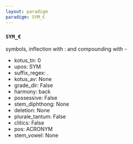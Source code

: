 ```yaml
---
layout: paradigm
paradigm: SYM_€
---
```

### ` SYM_€ `

symbols, inflection with : and compounding with -
* kotus_tn: 0
* upos: SYM
* suffix_regex: .
* kotus_av: None
* grade_dir: False
* harmony: back
* possessive: False
* stem_diphthong: None
* deletion: None
* plurale_tantum: False
* clitics: False
* pos: ACRONYM
* stem_vowel: None
